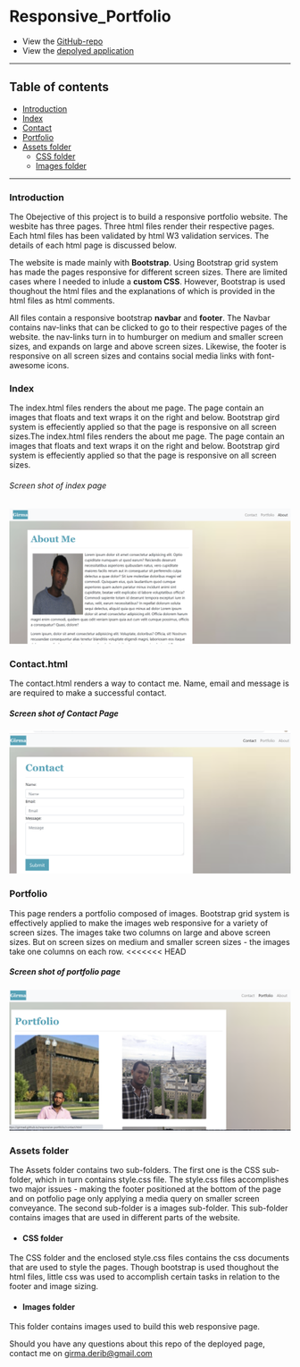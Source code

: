 # Responsive_Portfolio
* View the [GitHub-repo](https://github.com/girmaD/Responsive_Portfolio)
* View the [depolyed application](https://girmad.github.io/Responsive_Portfolio/index.html)
___
## Table of contents
* [Introduction](#Introduction)
* [Index](#Index)
* [Contact](#Contact)
* [Portfolio](#Portfolio)
* [Assets folder](#Assets-folder)
    * [CSS folder](#CSS-folder)
    * [Images folder](#Images-folder)
______
### Introduction
The Obejective of this project is to build a responsive portfolio website. The wesbite has three pages. Three html files render their respective pages. Each html files has been validated by html W3 validation services. The details of each html page is discussed below.

The website is made mainly with **Bootstrap**. Using Bootstrap grid system has made the pages responsive for different screen sizes. There are limited cases where I needed to inlude a **custom CSS**. However, Bootstrap is used thoughout the html files and the explanations of which is provided in the html files as html comments.

All files contain a responsive bootstrap **navbar** and **footer**. The Navbar contains nav-links that can be clicked to go to their respective pages of the website. the nav-links turn in to humburger on medium and smaller screen sizes, and expands on large and above screen sizes. Likewise, the footer is responsive on all screen sizes and contains social media links with font-awesome icons.

### Index
The index.html files renders the about me page. The page contain an images that floats and text wraps it on the right and below. Bootstrap gird system is effeciently applied so that the page is responsive on all screen sizes.The index.html files renders the about me page. The page contain an images that floats and text wraps it on the right and below. Bootstrap gird system is effeciently applied so that the page is responsive on all screen sizes. 
###### Screen shot of index page
![Alt text](./assets/images/index.png)

### Contact.html
The contact.html renders a way to contact me. Name, email and message is are required to make a successful contact.
##### Screen shot of Contact Page
![Alt text](./assets/images/contact.png)

### Portfolio
This page renders a portfolio composed of images. Bootstrap grid system is effectively applied to make the images web responsive for a variety of screen sizes. The images take two columns on large and above screen sizes. But on screen sizes on medium and smaller screen sizes - the images take one columns on each row.
<<<<<<< HEAD
##### Screen shot of portfolio page
![Alt text](./assets/images/portfolio.png)

### Assets folder
The Assets folder contains two sub-folders. The first one is the CSS sub-folder, which in turn contains style.css file. The style.css files accomplishes two major issues - making the footer positioned at the bottom of the page and on potfolio page only applying a media query on smaller screen conveyance. The second sub-folder is a images sub-folder. This sub-folder contains images that are used in different parts of the website.

* #### CSS folder
The CSS folder and the enclosed style.css files contains the css documents that are used to style the pages. Though bootstrap is used thoughout the html files, little css was used to accomplish certain tasks in relation to the footer and image sizing.


* #### Images folder
This folder contains images used to build this web responsive page.

Should you have any questions about this repo of the deployed page, contact me on [girma.derib@gmail.com](mailto:girma.derib@gmail.com)

